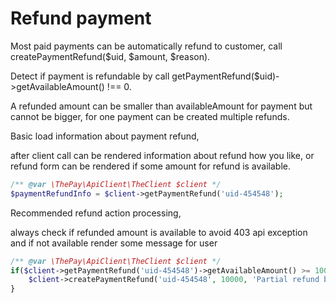 # Refund payment

Most paid payments can be automatically refund to customer, call createPaymentRefund($uid, $amount, $reason).

Detect if payment is refundable by call getPaymentRefund($uid)->getAvailableAmount() !== 0.

A refunded amount can be smaller than availableAmount for payment but cannot be bigger,
for one payment can be created multiple refunds.

Basic load information about payment refund,

after client call can be rendered information about refund how you like,
or refund form can be rendered if some amount for refund is available.

```php
/** @var \ThePay\ApiClient\TheClient $client */
$paymentRefundInfo = $client->getPaymentRefund('uid-454548');
```

Recommended refund action processing,

always check if refunded amount is available to avoid 403 api exception
and if not available render some message for user

```php
/** @var \ThePay\ApiClient\TheClient $client */
if($client->getPaymentRefund('uid-454548')->getAvailableAmount() >= 10000) {
    $client->createPaymentRefund('uid-454548', 10000, 'Partial refund because some items was delivered broken');
}
```
